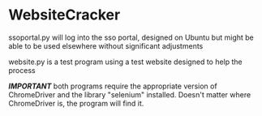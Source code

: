 # WebsiteCracker

ssoportal.py will log into the sso portal, designed on Ubuntu but might be able to be used elsewhere without significant adjustments

website.py is a test program using a test website designed to help the process

***IMPORTANT***
both programs require the appropriate version of ChromeDriver and the library "selenium" installed. Doesn't matter where ChromeDriver is, the program will find it.